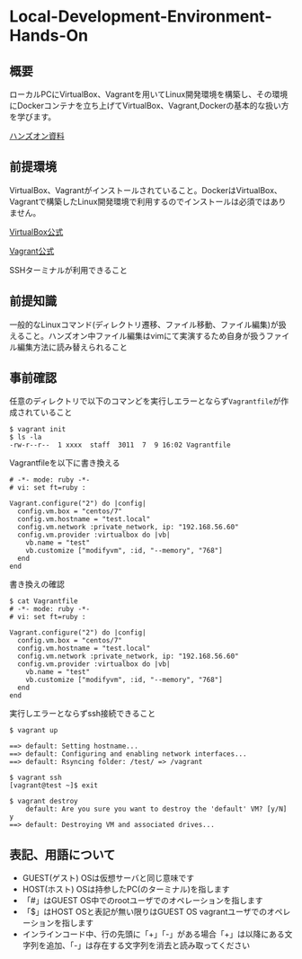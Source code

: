 # Local-Development-Environment-Hands-On

## 概要
ローカルPCにVirtualBox、Vagrantを用いてLinux開発環境を構築し、その環境にDockerコンテナを立ち上げてVirtualBox、Vagrant,Dockerの基本的な扱い方を学びます。

[ハンズオン資料](https://github.com/hironomiu/Local-Development-Environment-Hands-On/blob/master/hands-on.md)

## 前提環境
VirtualBox、Vagrantがインストールされていること。DockerはVirtualBox、Vagrantで構築したLinux開発環境で利用するのでインストールは必須ではありません。

[VirtualBox公式](https://www.virtualbox.org/)

[Vagrant公式](https://www.vagrantup.com/)

SSHターミナルが利用できること

## 前提知識
一般的なLinuxコマンド(ディレクトリ遷移、ファイル移動、ファイル編集)が扱えること。ハンズオン中ファイル編集はvimにて実演するため自身が扱うファイル編集方法に読み替えられること

## 事前確認
任意のディレクトリで以下のコマンどを実行しエラーとならず`Vagrantfile`が作成されていること

```
$ vagrant init
$ ls -la
-rw-r--r--  1 xxxx  staff  3011  7  9 16:02 Vagrantfile
```

Vagrantfileを以下に書き換える
```
# -*- mode: ruby -*-
# vi: set ft=ruby :

Vagrant.configure("2") do |config|
  config.vm.box = "centos/7"
  config.vm.hostname = "test.local"
  config.vm.network :private_network, ip: "192.168.56.60"
  config.vm.provider :virtualbox do |vb|
    vb.name = "test"
    vb.customize ["modifyvm", :id, "--memory", "768"]
  end
end
```

書き換えの確認
```
$ cat Vagrantfile
# -*- mode: ruby -*-
# vi: set ft=ruby :

Vagrant.configure("2") do |config|
  config.vm.box = "centos/7"
  config.vm.hostname = "test.local"
  config.vm.network :private_network, ip: "192.168.56.60"
  config.vm.provider :virtualbox do |vb|
    vb.name = "test"
    vb.customize ["modifyvm", :id, "--memory", "768"]
  end
end
```

実行しエラーとならずssh接続できること
```
$ vagrant up

==> default: Setting hostname...
==> default: Configuring and enabling network interfaces...
==> default: Rsyncing folder: /test/ => /vagrant

$ vagrant ssh
[vagrant@test ~]$ exit

$ vagrant destroy
    default: Are you sure you want to destroy the 'default' VM? [y/N] y
==> default: Destroying VM and associated drives...
```

## 表記、用語について
- GUEST(ゲスト) OSは仮想サーバと同じ意味です
- HOST(ホスト) OSは持参したPC(のターミナル)を指します  
- 「#」はGUEST OS中でのrootユーザでのオペレーションを指します
- 「$」はHOST OSと表記が無い限りはGUEST OS vagrantユーザでのオペレーションを指します
- インラインコード中、行の先頭に「+」「-」がある場合「+」は以降にある文字列を追加、「-」は存在する文字列を消去と読み取ってください
